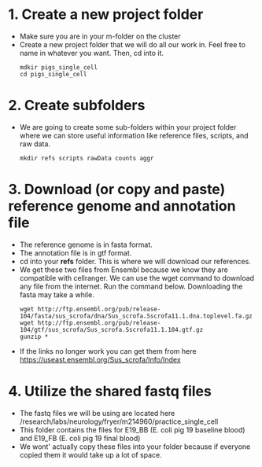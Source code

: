 # 1. Create a new project folder
- Make sure you are in your m-folder on the cluster
- Create a new project folder that we will do all our work in.  Feel free to name in whatever you want.  Then, cd into it.
  ```
  mdkir pigs_single_cell
  cd pigs_single_cell
  ```
# 2. Create subfolders
- We are going to create some sub-folders within your project folder where we can store useful information like reference files, scripts, and raw data.
  ```
  mkdir refs scripts rawData counts aggr
  ```
# 3. Download (or copy and paste) reference genome and annotation file
- The reference genome is in fasta format.
- The annotation file is in gtf format.
- cd into your **refs** folder.  This is where we will download our references.
- We get these two files from Ensembl because we know they are compatible with cellranger.  We can use the wget command to download any file from the internet.  Run the command below.  Downloading the fasta may take a while.
  ```
  wget http://ftp.ensembl.org/pub/release-104/fasta/sus_scrofa/dna/Sus_scrofa.Sscrofa11.1.dna.toplevel.fa.gz
  wget http://ftp.ensembl.org/pub/release-104/gtf/sus_scrofa/Sus_scrofa.Sscrofa11.1.104.gtf.gz
  gunzip *
  ``` 
- If the links no longer work you can get them from here https://useast.ensembl.org/Sus_scrofa/Info/Index
# 4. Utilize the shared fastq files
- The fastq files we will be using are located here /research/labs/neurology/fryer/m214960/practice_single_cell
- This folder contains the files for E19_BB (E. coli pig 19 baseline blood) and E19_FB (E. coli pig 19 final blood)
- We wont' actually copy these files into your folder because if everyone copied them it would take up a lot of space.
